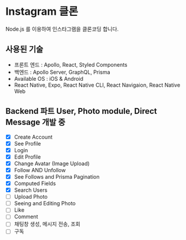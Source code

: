# Instagram 클론

Node.js 를 이용하여 인스타그램을 클론코딩 합니다.

## 사용된 기술

- 프론트 엔드 : Apollo, React, Styled Components
- 백엔드 : Apollo Server, GraphQL, Prisma
- Available OS : iOS & Android
- React Native, Expo, React Native CLI, React Navigaion, React Native Web

## Backend 파트 User, Photo module, Direct Message 개발 중

- [x] Create Account
- [x] See Profile
- [x] Login
- [x] Edit Profile
- [x] Change Avatar (Image Upload)
- [x] Follow AND Unfollow
- [x] See Follows and Prisma Pagination
- [x] Computed Fields
- [x] Search Users
- [ ] Upload Photo
- [ ] Seeing and Editing Photo
- [ ] Like
- [ ] Comment
- [ ] 채팅창 생성, 메시지 전송, 조회
- [ ] 구독
